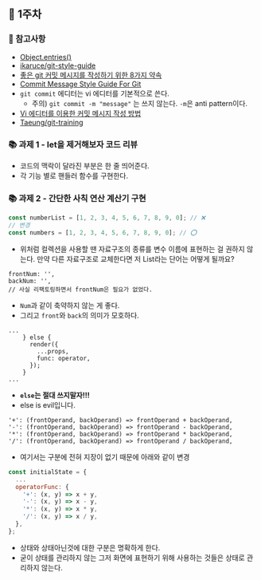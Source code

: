 ## 🚀 1주차
### 🤔 참고사항
- [Object.entries()](https://developer.mozilla.org/ko/docs/Web/JavaScript/Reference/Global_Objects/Object/entries)
- [ikaruce/git-style-guide](https://github.com/ikaruce/git-style-guide) 
- [좋은 git 커밋 메시지를 작성하기 위한 8가지 약속](https://djkeh.github.io/articles/How-to-write-a-git-commit-message-kor/)
- [Commit Message Style Guide For Git](https://commit.style/)
- `git commit` 에디터는 vi 에디터를 기본적으로 쓴다.
  - 주의) `git commit -m "message"` 는 쓰지 않는다. `-m`은 anti pattern이다.
- [Vi 에디터를 이용한 커밋 메시지 작성 방법](https://cau-dosc.github.io/how-to-write-commit-messages-using-vi.html)
- [Taeung/git-training](https://github.com/Taeung/git-training)
### 📚 과제 1 - let을 제거해보자 코드 리뷰
- 코드의 맥락이 달라진 부분은 한 줄 띄어준다.
- 각 기능 별로 핸들러 함수를 구현한다.

### 📚 과제 2 - 간단한 사칙 연산 계산기 구현
```javascript
const numberList = [1, 2, 3, 4, 5, 6, 7, 8, 9, 0]; // ❌
// 변경
const numbers = [1, 2, 3, 4, 5, 6, 7, 8, 9, 0]; // ⭕
```
- 위처럼 컬렉션을 사용할 땐 자료구조의 종류를 변수 이름에 표현하는 걸 권하지 않는다.
만약 다른 자료구조로 교체한다면 저 List라는 단어는 어떻게 될까요?

```javascirpt
frontNum: '',
backNum: '',
// 사실 리팩토링하면서 frontNum은 필요가 없었다.
```
- `Num`과 같이 축약하지 않는 게 좋다.
- 그리고 `front`와 `back`의 의미가 모호하다.

```
...
    } else {
      render({
        ...props,
        func: operator,
      });
    }
...
```
- **`else`는 절대 쓰지말자!!!**
- else is evil입니다.

```
'+': (frontOperand, backOperand) => frontOperand + backOperand,
'-': (frontOperand, backOperand) => frontOperand - backOperand,
'*': (frontOperand, backOperand) => frontOperand * backOperand,
'/': (frontOperand, backOperand) => frontOperand / backOperand,
```
- 여기서는 구분에 전혀 지장이 없기 때문에 아래와 같이 변경
```javascript
const initialState = {
  ...
  operatorFunc: {
    '+': (x, y) => x + y,
    '-': (x, y) => x - y,
    '*': (x, y) => x * y,
    '/': (x, y) => x / y,
  },
};
```
- 상태와 상태아닌것에 대한 구분은 명확하게 한다.
- 굳이 상태를 관리하지 않는 그저 화면에 표현하기 위해 사용하는 것들은 상태로 관리하지 않는다.


